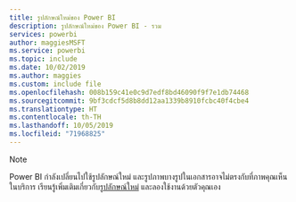 ```yaml
---
title: รูปลักษณ์ใหม่ของ Power BI
description: รูปลักษณ์ใหม่ของ Power BI - รวม
services: powerbi
author: maggiesMSFT
ms.service: powerbi
ms.topic: include
ms.date: 10/02/2019
ms.author: maggies
ms.custom: include file
ms.openlocfilehash: 008b159c41e0c9d7edf8bd46090f9f7e1db74468
ms.sourcegitcommit: 9bf3cdcf5d8b8dd12aa1339b8910fcbc40f4cbe4
ms.translationtype: HT
ms.contentlocale: th-TH
ms.lasthandoff: 10/05/2019
ms.locfileid: "71968825"
---
```

> [!NOTE]
> Power BI กำลังเปลี่ยนไปใช้รูปลักษณ์ใหม่ และรูปภาพบางรูปในเอกสารอาจไม่ตรงกับที่ภาพคุณเห็นในบริการ เรียนรู้เพิ่มเติมเกี่ยวกับ[รูปลักษณ์ใหม่](../service-new-look.md) และลองใช้งานด้วยตัวคุณเอง
